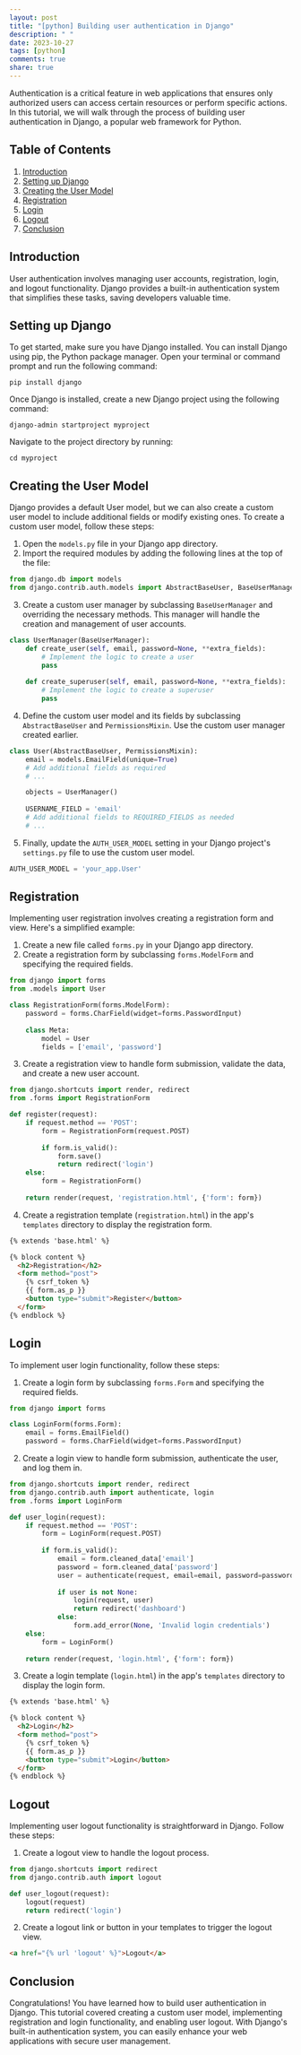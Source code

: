 ```yaml
---
layout: post
title: "[python] Building user authentication in Django"
description: " "
date: 2023-10-27
tags: [python]
comments: true
share: true
---
```


Authentication is a critical feature in web applications that ensures only authorized users can access certain resources or perform specific actions. In this tutorial, we will walk through the process of building user authentication in Django, a popular web framework for Python.

## Table of Contents
1. [Introduction](#introduction)
2. [Setting up Django](#setting-up-django)
3. [Creating the User Model](#creating-the-user-model)
4. [Registration](#registration)
5. [Login](#login)
6. [Logout](#logout)
7. [Conclusion](#conclusion)

## Introduction
User authentication involves managing user accounts, registration, login, and logout functionality. Django provides a built-in authentication system that simplifies these tasks, saving developers valuable time.

## Setting up Django
To get started, make sure you have Django installed. You can install Django using pip, the Python package manager. Open your terminal or command prompt and run the following command:

```
pip install django
```

Once Django is installed, create a new Django project using the following command:

```
django-admin startproject myproject
```

Navigate to the project directory by running:

```
cd myproject
```

## Creating the User Model
Django provides a default User model, but we can also create a custom user model to include additional fields or modify existing ones. To create a custom user model, follow these steps:

1. Open the `models.py` file in your Django app directory.
2. Import the required modules by adding the following lines at the top of the file:

```python
from django.db import models
from django.contrib.auth.models import AbstractBaseUser, BaseUserManager, PermissionsMixin
```

3. Create a custom user manager by subclassing `BaseUserManager` and overriding the necessary methods. This manager will handle the creation and management of user accounts.

```python
class UserManager(BaseUserManager):
    def create_user(self, email, password=None, **extra_fields):
        # Implement the logic to create a user
        pass
        
    def create_superuser(self, email, password=None, **extra_fields):
        # Implement the logic to create a superuser
        pass
```

4. Define the custom user model and its fields by subclassing `AbstractBaseUser` and `PermissionsMixin`. Use the custom user manager created earlier.

```python
class User(AbstractBaseUser, PermissionsMixin):
    email = models.EmailField(unique=True)
    # Add additional fields as required
    # ...

    objects = UserManager()
    
    USERNAME_FIELD = 'email'
    # Add additional fields to REQUIRED_FIELDS as needed
    # ...
```

5. Finally, update the `AUTH_USER_MODEL` setting in your Django project's `settings.py` file to use the custom user model.

```python
AUTH_USER_MODEL = 'your_app.User'
```

## Registration
Implementing user registration involves creating a registration form and view. Here's a simplified example:

1. Create a new file called `forms.py` in your Django app directory.
2. Create a registration form by subclassing `forms.ModelForm` and specifying the required fields.

```python
from django import forms
from .models import User

class RegistrationForm(forms.ModelForm):
    password = forms.CharField(widget=forms.PasswordInput)
    
    class Meta:
        model = User
        fields = ['email', 'password']
```

3. Create a registration view to handle form submission, validate the data, and create a new user account.

```python
from django.shortcuts import render, redirect
from .forms import RegistrationForm

def register(request):
    if request.method == 'POST':
        form = RegistrationForm(request.POST)
        
        if form.is_valid():
            form.save()
            return redirect('login')
    else:
        form = RegistrationForm()
    
    return render(request, 'registration.html', {'form': form})
```

4. Create a registration template (`registration.html`) in the app's `templates` directory to display the registration form.

```html
{% extends 'base.html' %}

{% block content %}
  <h2>Registration</h2>
  <form method="post">
    {% csrf_token %}
    {{ form.as_p }}
    <button type="submit">Register</button>
  </form>
{% endblock %}
```

## Login
To implement user login functionality, follow these steps:

1. Create a login form by subclassing `forms.Form` and specifying the required fields.

```python
from django import forms

class LoginForm(forms.Form):
    email = forms.EmailField()
    password = forms.CharField(widget=forms.PasswordInput)
```

2. Create a login view to handle form submission, authenticate the user, and log them in.

```python
from django.shortcuts import render, redirect
from django.contrib.auth import authenticate, login
from .forms import LoginForm

def user_login(request):
    if request.method == 'POST':
        form = LoginForm(request.POST)
        
        if form.is_valid():
            email = form.cleaned_data['email']
            password = form.cleaned_data['password']
            user = authenticate(request, email=email, password=password)
            
            if user is not None:
                login(request, user)
                return redirect('dashboard')
            else:
                form.add_error(None, 'Invalid login credentials')
    else:
        form = LoginForm()
    
    return render(request, 'login.html', {'form': form})
```

3. Create a login template (`login.html`) in the app's `templates` directory to display the login form.

```html
{% extends 'base.html' %}

{% block content %}
  <h2>Login</h2>
  <form method="post">
    {% csrf_token %}
    {{ form.as_p }}
    <button type="submit">Login</button>
  </form>
{% endblock %}
```

## Logout
Implementing user logout functionality is straightforward in Django. Follow these steps:

1. Create a logout view to handle the logout process.

```python
from django.shortcuts import redirect
from django.contrib.auth import logout

def user_logout(request):
    logout(request)
    return redirect('login')
```

2. Create a logout link or button in your templates to trigger the logout view.

```html
<a href="{% url 'logout' %}">Logout</a>
```

## Conclusion
Congratulations! You have learned how to build user authentication in Django. This tutorial covered creating a custom user model, implementing registration and login functionality, and enabling user logout. With Django's built-in authentication system, you can easily enhance your web applications with secure user management.